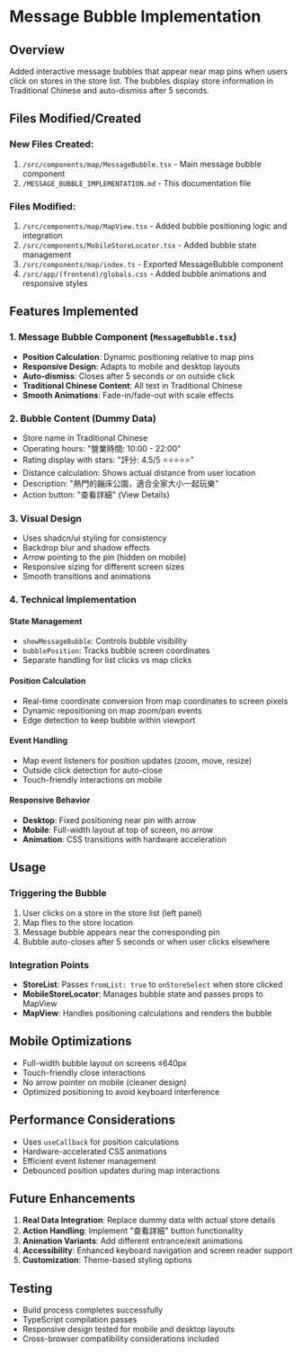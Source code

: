 # Message Bubble Implementation

## Overview
Added interactive message bubbles that appear near map pins when users click on stores in the store list. The bubbles display store information in Traditional Chinese and auto-dismiss after 5 seconds.

## Files Modified/Created

### New Files Created:
1. `/src/components/map/MessageBubble.tsx` - Main message bubble component
2. `/MESSAGE_BUBBLE_IMPLEMENTATION.md` - This documentation file

### Files Modified:
1. `/src/components/map/MapView.tsx` - Added bubble positioning logic and integration
2. `/src/components/MobileStoreLocator.tsx` - Added bubble state management
3. `/src/components/map/index.ts` - Exported MessageBubble component
4. `/src/app/(frontend)/globals.css` - Added bubble animations and responsive styles

## Features Implemented

### 1. Message Bubble Component (`MessageBubble.tsx`)
- **Position Calculation**: Dynamic positioning relative to map pins
- **Responsive Design**: Adapts to mobile and desktop layouts
- **Auto-dismiss**: Closes after 5 seconds or on outside click
- **Traditional Chinese Content**: All text in Traditional Chinese
- **Smooth Animations**: Fade-in/fade-out with scale effects

### 2. Bubble Content (Dummy Data)
- Store name in Traditional Chinese
- Operating hours: "營業時間: 10:00 - 22:00"
- Rating display with stars: "評分: 4.5/5 ⭐⭐⭐⭐⭐"
- Distance calculation: Shows actual distance from user location
- Description: "熱門的蹦床公園，適合全家大小一起玩樂"
- Action button: "查看詳細" (View Details)

### 3. Visual Design
- Uses shadcn/ui styling for consistency
- Backdrop blur and shadow effects
- Arrow pointing to the pin (hidden on mobile)
- Responsive sizing for different screen sizes
- Smooth transitions and animations

### 4. Technical Implementation

#### State Management
- `showMessageBubble`: Controls bubble visibility
- `bubblePosition`: Tracks bubble screen coordinates
- Separate handling for list clicks vs map clicks

#### Position Calculation
- Real-time coordinate conversion from map coordinates to screen pixels
- Dynamic repositioning on map zoom/pan events
- Edge detection to keep bubble within viewport

#### Event Handling
- Map event listeners for position updates (zoom, move, resize)
- Outside click detection for auto-close
- Touch-friendly interactions on mobile

#### Responsive Behavior
- **Desktop**: Fixed positioning near pin with arrow
- **Mobile**: Full-width layout at top of screen, no arrow
- **Animation**: CSS transitions with hardware acceleration

## Usage

### Triggering the Bubble
1. User clicks on a store in the store list (left panel)
2. Map flies to the store location
3. Message bubble appears near the corresponding pin
4. Bubble auto-closes after 5 seconds or when user clicks elsewhere

### Integration Points
- **StoreList**: Passes `fromList: true` to `onStoreSelect` when store clicked
- **MobileStoreLocator**: Manages bubble state and passes props to MapView
- **MapView**: Handles positioning calculations and renders the bubble

## Mobile Optimizations
- Full-width bubble layout on screens ≤640px
- Touch-friendly close interactions
- No arrow pointer on mobile (cleaner design)
- Optimized positioning to avoid keyboard interference

## Performance Considerations
- Uses `useCallback` for position calculations
- Hardware-accelerated CSS animations
- Efficient event listener management
- Debounced position updates during map interactions

## Future Enhancements
1. **Real Data Integration**: Replace dummy data with actual store details
2. **Action Handling**: Implement "查看詳細" button functionality
3. **Animation Variants**: Add different entrance/exit animations
4. **Accessibility**: Enhanced keyboard navigation and screen reader support
5. **Customization**: Theme-based styling options

## Testing
- Build process completes successfully
- TypeScript compilation passes
- Responsive design tested for mobile and desktop layouts
- Cross-browser compatibility considerations included